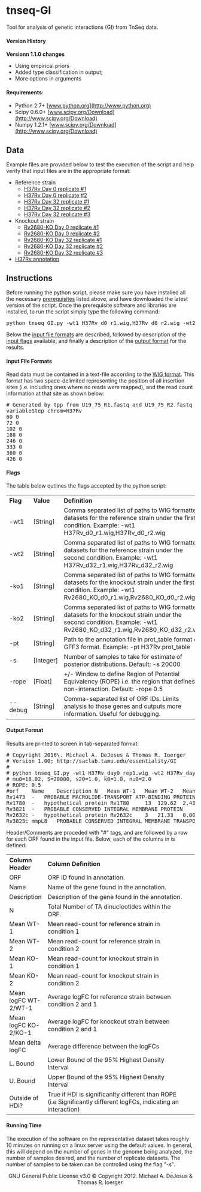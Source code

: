 # tnseq-GI

Tool for analysis of genetic interactions (GI) from TnSeq data.


#### <a name="version">Version History</a>

**Versionn 1.1.0 changes**
 - Using empirical priors
 - Added type classification in output;
 - More options in arguments


#### <a name="requirements">Requirements:</a>

*   Python 2.7+ [www.python.org](http://www.python.org)
*   Scipy 0.6.0+ [www.scipy.org/Download](http://www.scipy.org/Download)
*   Numpy 1.2.1+ [www.scipy.org/Download](http://www.scipy.org/Download)


## <a name="source">Data</a>

Example files are provided below to test the execution of the script and help verify that input files are in the appropriate format:

*   Reference strain
    *   [H37Rv Day 0 replicate #1](H37Rv_day0_rep1.wig)
    *   [H37Rv Day 0 replicate #2](H37Rv_day0_rep2.wig)
    *   [H37Rv Day 32 replicate #1](H37Rv_day0_rep2.wig)
    *   [H37Rv Day 32 replicate #2](H37Rv_day0_rep2.wig)
    *   [H37Rv Day 32 replicate #3](H37Rv_day0_rep2.wig)
*   Knockout strain
    *   [Rv2680-KO Day 0 replicate #1](Rv2680_day0_rep1.wig)
    *   [Rv2680-KO Day 0 replicate #2](Rv2680_day0_rep2.wig)
    *   [Rv2680-KO Day 32 replicate #1](Rv2680_day32_rep1.wig)
    *   [Rv2680-KO Day 32 replicate #2](Rv2680_day32_rep2.wig)
    *   [Rv2680-KO Day 32 replicate #3](Rv2680_day32_rep3.wig)
*   [H37Rv annotation](H37Rv.prot_table)

## <a name="instructions">Instructions</a>

Before running the python script, please make sure you have installed all the necessary [prerequisites](#requirements) listed above, and have downloaded the latest version of the script. Once the prerequisite software and libraries are installed, to run the script simply type the following command:

<pre>python tnseq_GI.py -wt1 H37Rv_d0_r1.wig,H37Rv_d0_r2.wig -wt2 H37Rv_d32_r1.wig,H37Rv_d32_r2.wig -ko1 Rv260_KO_d0_r1.wig,Rv260_KO_d0_r2.wig -ko2 Rv2680_KO_d32_r1.wig,Rv2680_KO_d32_r2.wig -pt H37Rv.prot_table
</pre>

Below the [input file formats](#format) are described, followed by description of the [input flags](#flags) available, and finally a description of the [output format](#output) for the results.

#### <a name="format">Input File Formats</a>

Read data must be contained in a text-file according to the [WIG format](https://genome.ucsc.edu/goldenpath/help/wiggle.html). This format has two space-delimited representing the position of all insertion sites (i.e. including ones where no reads were mapped), and the read count information at that site as shown below:  

<pre># Generated by tpp from U19_75_R1.fastq and U19_75_R2.fastq
variableStep chrom=H37Rv
60 0
72 0
102 0
188 0
246 0
333 0
360 0
426 0
</pre>

#### <a name="flags">Flags</a>

The table below outlines the flags accepted by the python script:  

<table>

<tbody>

<tr>

<th width="5%" align="left">Flag</th>

<th width="10%" align="left">Value</th>

<th width="85%" align="left">Definition</th>

</tr>

<tr>

<td>-wt1</td>

<td>[String]</td>

<td>Comma separated list of paths to WIG formatted datasets for the reference strain under the first condition. Example: -wt1 H37Rv_d0_r1.wig,H37Rv_d0_r2.wig</td>

</tr>

<tr>

<td>-wt2</td>

<td>[String]</td>

<td>Comma separated list of paths to WIG formatted datasets for the reference strain under the second condition. Example: -wt1 H37Rv_d32_r1.wig,H37Rv_d32_r2.wig</td>

</tr>

<tr>

<td>-ko1</td>

<td>[String]</td>

<td>Comma separated list of paths to WIG formatted datasets for the knockout strain under the first condition. Example: -wt1 Rv2680_KO_d0_r1.wig,Rv2680_KO_d0_r2.wig</td>

</tr>

<tr>

<td>-ko2</td>

<td>[String]</td>

<td>Comma separated list of paths to WIG formatted datasets for the knockout strain under the second condition. Example: -wt1 Rv2680_KO_d32_r1.wig,Rv2680_KO_d32_r2.wig</td>

</tr>

<tr>

<td>-pt</td>

<td>[String]</td>

<td>Path to the annotation file in prot_table format or GFF3 format. Example: -pt H37Rv.prot_table</td>

</tr>

<tr>

<td>-s</td>

<td>[Integer]</td>

<td>Number of samples to take for estimate of posterior distributions. Default: -s 20000</td>

</tr>

<tr>

<td>-rope</td>

<td>[Float]</td>

<td>+/- Window to define Region of Potential Equivalency (ROPE) i.e. the region that defines non-interaction. Default: -rope 0.5</td>

</tr>

<tr>

<td>--debug</td>

<td>[String]</td>

<td>Comma-separated list of ORF IDs. Limits analysis to those genes and outputs more information. Useful for debugging.</td>

</tr>

</tbody>

</table>

#### <a name="output">Output Format</a>

Results are printed to screen in tab-separated format:  

<pre># Copyright 2016\. Michael A. DeJesus & Thomas R. Ioerger
# Version 1.00; http://saclab.tamu.edu/essentiality/GI
#
# python tnseq_GI.py -wt1 H37Rv_day0_rep1.wig -wt2 H37Rv_day32_rep1.wig -ko1 Rv2680_day0_rep1.wig -ko2 Rv2680_day32_rep1.wig -pt H37Rv.prot_table
# mu0=18.02, S=20000, s20=1.0, k0=1.0, nu0=2.0
# ROPE: 0.5
#orf    Name    Description N   Mean WT-1   Mean WT-2   Mean KO-1   Mean KO-2   Mean logFC WT-2/WT-1    Mean log FC KO-2/KO-1   Mean delta logFC    L. Bound    U. Bound    Outside of HDI?
Rv1473  -   PROBABLE MACROLIDE-TRANSPORT ATP-BINDING PROTEIN ABC TRANSPORTER    25  4.40    0.08    1.56    11.41   -3.95   2.43    6.38    1.67    16.04   True
Rv1780  -   hypothetical protein Rv1780     13  129.62  2.43    9.65    27.63   -5.22   0.79    6.00    1.85    10.46   True
Rv3821  -   PROBABLE CONSERVED INTEGRAL MEMBRANE PROTEIN    18  43.56   7.89    21.25   377.20  -2.28   3.69    5.97    1.66    19.45   True
Rv2632c -   hypothetical protein Rv2632c    3   21.33   0.00    7.41    44.97   -3.64   1.77    5.42    1.04    17.46   True
Rv3823c mmpL8   PROBABLE CONSERVED INTEGRAL MEMBRANE TRANSPORT PROTEIN MMPL8    78  11.63   2.53    4.70    51.32   -2.38   2.97    5.35    1.59    9.40    True
</pre>

Header/Comments are proceded with "#" tags, and are followed by a row for each ORF found in the input file. Below, each of the columns in is defined:  

<table>

<tbody>

<tr>

<th width="20%" align="left">Column Header</th>

<th width="80%" align="left">Column Definition</th>

<th></th>

</tr>

<tr>

<td>ORF</td>

<td>ORF ID found in annotation.</td>

</tr>

<tr>

<td>Name</td>

<td>Name of the gene found in the annotation.</td>

</tr>

<tr>

<td>Description</td>

<td>Description of the gene found in the annotation.</td>

</tr>

<tr>

<td>N</td>

<td>Total Number of TA dinucleotides within the ORF.</td>

</tr>

<tr>

<td>Mean WT-1</td>

<td>Mean read-count for reference strain in condition 1</td>

</tr>

<tr>

<td>Mean WT-2</td>

<td>Mean read-count for reference strain in condition 2</td>

</tr>

<tr>

<td>Mean KO-1</td>

<td>Mean read-count for knockout strain in condition 1</td>

</tr>

<tr>

<td>Mean KO-2</td>

<td>Mean read-count for knockout strain in condition 2</td>

</tr>

<tr>

<td>Mean logFC WT-2/WT-1</td>

<td>Average logFC for reference strain between condition 2 and 1</td>

</tr>

<tr>

<td>Mean logFC KO-2/KO-1</td>

<td>Average logFC for knockout strain between condition 2 and 1</td>

</tr>

<tr>

<td>Mean delta logFC</td>

<td>Average difference between the logFCs</td>

</tr>

<tr>

<td>L. Bound</td>

<td>Lower Bound of the 95% Highest Density Interval</td>

</tr>

<tr>

<td>U. Bound</td>

<td>Upper Bound of the 95% Highest Density Interval</td>

</tr>

<tr>

<td>Outside of HDI?</td>

<td>True if HDI is significanlty different than ROPE (i.e Significantly different logFCs, indicating an interaction)</td>

</tr>

</tbody>

</table>

#### <a name="exec">Running Time</a>

The execution of the software on the representative dataset takes roughly 10 minutes on running on a linux server using the default values. In general, this will depend on the number of genes in the genome being analyzed, the number of samples desired, and the number of replicate datasets. The number of samples to be taken can be controlled using the flag "-s".

<center>  
GNU General Public License v3.0
© Copyright 2012. Michael A. DeJesus & Thomas R. Ioerger.</center>
